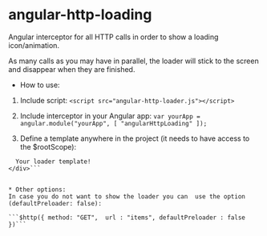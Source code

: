 # angular-http-loading
Angular interceptor for all HTTP calls in order to show a loading icon/animation.

As many calls as you may have in parallel, the loader will stick to the screen and disappear when they are finished.


* How to use:

1. Include script:
  ```<script src="angular-http-loader.js"></script>```

2. Include interceptor in your Angular app:
  ```var yourApp = angular.module("yourApp", [ "angularHttpLoading" ]);``` 

3. Define a template anywhere in the project (it needs to have access to the $rootScope):
  ```<div ng-show="angularHttpLoading">
    Your loader template!
  </div>```


* Other options:
In case you do not want to show the loader you can  use the option (defaultPreloader: false):

  ```$http({ method: "GET",  url : "items", defaultPreloader : false })```

